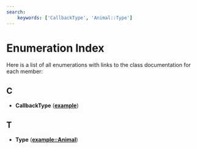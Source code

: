 ```yaml
---
search:
    keywords: ['CallbackType', 'Animal::Type']
---
```


# Enumeration Index

Here is a list of all enumerations with links to the class documentation for each member:
## C

* **CallbackType** ([**example**](namespaceexample.md#1a002d84037f2ef097ebb0504482fa893d))


## T

* **Type** ([**example::Animal**](classexample_1_1_animal.md#1adc9e490a8ea5390fbcaf6ffa24c3ec69))


